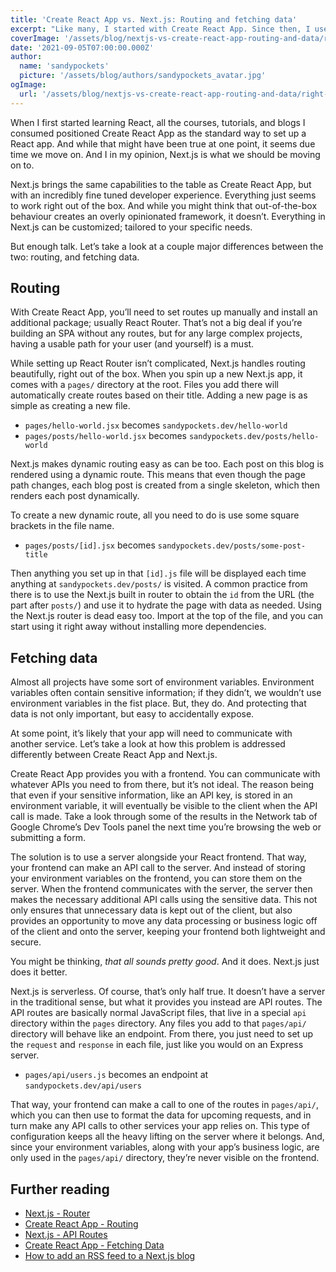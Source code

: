 ```yaml
---
title: 'Create React App vs. Next.js: Routing and fetching data'
excerpt: "Like many, I started with Create React App. Since then, I use Next.js almost exclusively. Here's why."
coverImage: '/assets/blog/nextjs-vs-create-react-app-routing-and-data/right-arrow.jpg'
date: '2021-09-05T07:00:00.000Z'
author:
  name: 'sandypockets'
  picture: '/assets/blog/authors/sandypockets_avatar.jpg'
ogImage:
  url: '/assets/blog/nextjs-vs-create-react-app-routing-and-data/right-arrow.jpg'
---
```


When I first started learning React, all the courses, tutorials, and blogs I consumed positioned Create React App as the standard way to set up a React app. And while that might have been true at one point, it seems due time we move on. And I in my opinion, Next.js is what we should be moving on to.

Next.js brings the same capabilities to the table as Create React App, but with an incredibly fine tuned developer experience. Everything just seems to work right out of the box. And while you might think that out-of-the-box behaviour creates an overly opinionated framework, it doesn’t. Everything in Next.js can be customized; tailored to your specific needs.

But enough talk. Let’s take a look at a couple major differences between the two: routing, and fetching data.

## Routing
With Create React App, you’ll need to set routes up manually and install an additional package; usually React Router. That’s not a big deal if you’re building an SPA without any routes, but for any large complex projects, having a usable path for your user (and yourself) is a must.

While setting up React Router isn’t complicated, Next.js handles routing beautifully, right out of the box. When you spin up a new Next.js app, it comes with a `pages/` directory at the root. Files you add there will automatically create routes based on their title. Adding a new page is as simple as creating a new file.

* `pages/hello-world.jsx` becomes `sandypockets.dev/hello-world`
* `pages/posts/hello-world.jsx` becomes `sandypockets.dev/posts/hello-world`

Next.js makes dynamic routing easy as can be too. Each post on this blog is rendered using a dynamic route. This means that even though the page path changes, each blog post is created from a single skeleton, which then renders each post dynamically.

To create a new dynamic route, all you need to do is use some square brackets in the file name.

* `pages/posts/[id].jsx` becomes `sandypockets.dev/posts/some-post-title`

Then anything you set up in that `[id].js` file will be displayed each time anything at `sandypockets.dev/posts/` is visited. A common practice from there is to use the Next.js built in router to obtain the `id` from the URL (the part after `posts/`) and use it to hydrate the page with data as needed. Using the Next.js router is dead easy too. Import at the top of the file, and you can start using it right away without installing more dependencies.

## Fetching data
Almost all projects have some sort of environment variables. Environment variables often contain sensitive information; if they didn’t, we wouldn’t use environment variables in the fist place. But, they do. And protecting that data is not only important, but easy to accidentally expose.

At some point, it’s likely that your app will need to communicate with another service. Let’s take a look at how this problem is addressed differently between Create React App and Next.js.

Create React App provides you with a frontend. You can communicate with whatever APIs you need to from there, but it’s not ideal. The reason being that even if your sensitive information, like an API key, is stored in an environment variable, it will eventually be visible to the client when the API call is made. Take a look through some of the results in the Network tab of Google Chrome’s Dev Tools panel the next time you’re browsing the web or submitting a form.

The solution is to use a server alongside your React frontend. That way, your frontend can make an API call to the server. And instead of storing your environment variables on the frontend, you can store them on the server. When the frontend communicates with the server, the server then makes the necessary additional API calls using the sensitive data. This not only ensures that unnecessary data is kept out of the client, but also provides an opportunity to move any data processing or business logic off of the client and onto the server, keeping your frontend both lightweight and secure.

You might be thinking, _that all sounds pretty good_. And it does. Next.js just does it better.

Next.js is serverless. Of course, that’s only half true. It doesn’t have a server in the traditional sense, but what it provides you instead are API routes. The API routes are basically normal JavaScript files, that live in a special `api` directory within the `pages` directory. Any files you add to that `pages/api/` directory will behave like an endpoint. From there, you just need to set up the `request` and `response` in each file, just like you would on an Express server.

* `pages/api/users.js` becomes an endpoint at `sandypockets.dev/api/users`

That way, your frontend can make a call to one of the routes in `pages/api/`, which you can then use to format the data for upcoming requests, and in turn make any API calls to other services your app relies on. This type of configuration keeps all the heavy lifting on the server where it belongs. And, since your environment variables, along with your app’s business logic, are only used in the `pages/api/` directory, they’re never visible on the frontend.

## Further reading

* [Next.js - Router](https://nextjs.org/docs/api-reference/next/router)
* [Create React App - Routing](https://create-react-app.dev/docs/adding-a-router/)
* [Next.js - API Routes](https://nextjs.org/docs/api-routes/introduction)
* [Create React App - Fetching Data](https://create-react-app.dev/docs/fetching-data-with-ajax-requests)
* [How to add an RSS feed to a Next.js blog](https://sandypockets.dev/posts/nextjs-rss-feed)